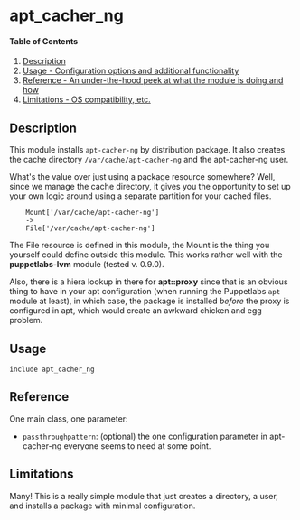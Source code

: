 # apt_cacher_ng

#### Table of Contents

1. [Description](#description)
1. [Usage - Configuration options and additional functionality](#usage)
1. [Reference - An under-the-hood peek at what the module is doing and how](#reference)
1. [Limitations - OS compatibility, etc.](#limitations)

## Description

This module installs `apt-cacher-ng` by distribution package. It also creates the
cache directory `/var/cache/apt-cacher-ng` and the apt-cacher-ng user.

What's the value over just using a package resource somewhere? Well, since we
manage the cache directory, it gives you the opportunity to set up your own
logic around using a separate partition for your cached files. 

~~~ puppet
    Mount['/var/cache/apt-cacher-ng']
    ->
    File['/var/cache/apt-cacher-ng'] 
~~~

The File resource is defined in this module, the Mount is the thing you yourself
could define outside this module. This works rather well with the
**puppetlabs-lvm** module (tested v. 0.9.0).

Also, there is a hiera lookup in there for **apt::proxy** since that is an
obvious thing to have in your apt configuration (when running the Puppetlabs
`apt` module at least), in which case, the package is installed *before* the
proxy is configured in apt, which would create an awkward chicken and egg
problem.

## Usage

~~~ puppet
include apt_cacher_ng
~~~

## Reference

One main class, one parameter:
* `passthroughpattern`: (optional) the one configuration parameter in
  apt-cacher-ng everyone seems to need at some point.

## Limitations

Many! This is a really simple module that just creates a directory, a user, and
installs a package with minimal configuration.

